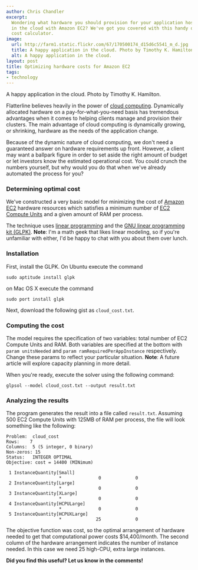 ```yaml
--- 
author: Chris Chandler
excerpt:
  Wondering what hardware you should provision for your application hosted
  in the cloud with Amazon EC2? We've got you covered with this handy optimal
  cost calculator.
image:
  url: http://farm1.static.flickr.com/67/170500174_d15d6c5541_m_d.jpg
  title: A happy application in the cloud. Photo by Timothy K. Hamilton.
  alt: A happy application in the cloud.
layout: post
title: Optimizing hardware costs for Amazon EC2
tags: 
- technology
---
```


A happy application in the cloud. Photo by Timothy K. Hamilton.

Flatterline believes heavily in the power of [cloud computing](http://en.wikipedia.org/wiki/Cloud_computing). Dynamically allocated hardware on a pay-for-what-you-need basis has tremendous advantages when it comes to helping clients manage and provision their clusters. The main advantage of cloud computing is dynamically growing, or shrinking, hardware as the needs of the application change.

Because of the dynamic nature of cloud computing, we don't need a guaranteed answer on hardware requirements up front. However, a client may want a ballpark figure in order to set aside the right amount of budget or let investors know the estimated operational cost. You could crunch the numbers yourself, but why would you do that when we've already automated the process for you?

### Determining optimal cost

We've constructed a very basic model for minimizing the cost of [Amazon EC2](http://aws.amazon.com/ec2/) hardware resources which satisfies a minimum number of [EC2 Compute Units](http://aws.amazon.com/ec2/instance-types/) and a given amount of RAM per process.

The technique uses [linear programming](http://en.wikipedia.org/wiki/Linear_programming) and the [GNU linear programming kit (GLPK)](http://en.wikipedia.org/wiki/GNU_Linear_Programming_Kit). **Note**: I'm a math geek that likes linear modeling, so if you're unfamiliar with either, I'd be happy to chat with you about them over lunch.

### Installation

First, install the GLPK. On Ubuntu execute the command

    sudo aptitude install glpk

on Mac OS X execute the command

    sudo port install glpk

Next, download the following gist as `cloud_cost.txt`.

<script src="http://gist.github.com/101809.js"></script>

### Computing the cost

The model requires the specification of two variables: total number of EC2 Compute Units and RAM. Both variables are specified at the bottom with `param unitsNeeded` and `param ramRequiredPerAppInstance` respectively. Change these params to reflect your particular situation. **Note**: A future article will explore capacity planning in more detail.

When you're ready, execute the solver using the following command:

    glpsol --model cloud_cost.txt --output result.txt

### Analyzing the results

The program generates the result into a file called `result.txt`. Assuming 500 EC2 Compute Units with 125MB of RAM per process, the file will look something like the following:

    Problem:  cloud_cost
    Rows:    7
    Columns:  5 (5 integer, 0 binary)
    Non-zeros: 15
    Status:   INTEGER OPTIMAL
    Objective: cost = 14400 (MINimum)
    
     1 InstanceQuantity[Small]
                        *              0             0
     2 InstanceQuantity[Large]
                        *              0             0
     3 InstanceQuantity[XLarge]
                        *              0             0
     4 InstanceQuantity[HCPULarge]
                        *              0             0
     5 InstanceQuantity[HCPUXLarge]
                        *             25             0

The objective function was cost, so the optimal arrangement of hardware needed to get that computational power costs $14,400/month. The second column of the hardware arrangement indicates the number of instance needed. In this case we need 25 high-CPU, extra large instances.

**Did you find this useful? Let us know in the comments!**
